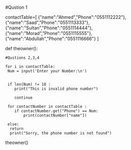 #Qustion 1

contactTable=[
    {"name":"Ahmed","Phone":"0551112222"},
    {"name":"Saad","Phone":"0551113333"},
    {"name":"Sultan","Phone":"0551114444"},
    {"name":"Morad","Phone":"0551115555"},
    {"name":"Abdullah","Phone":"0551116666"}
    ]

def theowner():
    
    #Qustions 2,3,4

    for i in contactTable:
     Num = input('Enter your Number:\n')


     if len(Num) != 10 :
        print("This is invalid phone number")

        continue

     for contactNumber in contactTable :
        if contactNumber.get("Phone") == Num:
            print(contactNumber["name"])

     else:
      return
      print("Sorry, the phone number is not found")

theowner()


